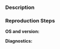 ### Description
<!---
Replace this comment with a description of the problem.

Please help us by providing all of the details listed below. A complete and thoughtful issue request with research on possible root causes and diagnostics goes a very long way in helping us rapidly get your issues resolved.
-->

### Reproduction Steps
<!-- Describe the issue in as much detail as possible including steps to reproduce. Screenshots are very helpful. -->

**OS and version:**    

**Diagnostics:**
<!-- Provide logs and any other relevant diagnostic information -->
